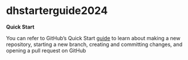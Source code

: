 # dhstarterguide2024

**Quick Start**

You can refer to GitHub’s Quick Start [guide](https://docs.github.com/en/get-started/start-your-journey/hello-world) to learn about making a new repository, starting a new branch, creating and committing changes, and opening a pull request on GitHub 

